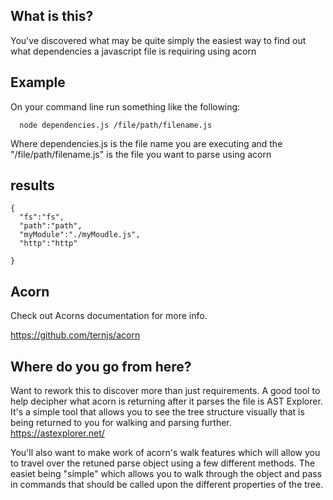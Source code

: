 ## What is this?

You've discovered what may be quite simply the easiest way to find out what dependencies a javascript file is requiring using acorn

## Example

On your command line run something like the following:

```
  node dependencies.js /file/path/filename.js
```

  Where dependencies.js is the file name you are executing and the "/file/path/filename.js" is the file you want to parse using acorn

## results
```
{
  "fs":"fs",
  "path":"path",
  "myModule":"./myMoudle.js",
  "http":"http"

}
```

## Acorn

Check out Acorns documentation for more info.

https://github.com/ternjs/acorn

## Where do you go from here?

Want to rework this to discover more than just requirements.  A good tool to help decipher what acorn is returning after it parses the file is AST Explorer.  It's a simple tool that allows you to see the tree structure visually that is being returned to you for walking and parsing further.  https://astexplorer.net/

You'll also want to make work of acorn's walk features which will allow you to travel over the retuned parse object using a few different methods.  The easiet being "simple" which allows you to walk through the object and pass in commands that should be called upon the different properties of the tree.
